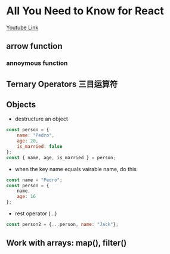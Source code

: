# All You Need to Know for React

[Youtube Link](https://www.youtube.com/watch?v=m55PTVUrlnA&t=271s)

## arrow function

### annoymous function

## Ternary Operators 三目运算符

## Objects

- destructure an object

```javascript
const person = {
    name: "Pedro",
    age: 20,
    is_married: false
};
const { name, age, is_married } = person;
```

- when the key name equals vairable name, do this
```javascript
const name = "Pedro";
const person = {
    name,
    age: 16
};
```

- rest operator (...)

```javascript
const person2 = {...person, name: "Jack"};
```

## Work with arrays: map(), filter()

